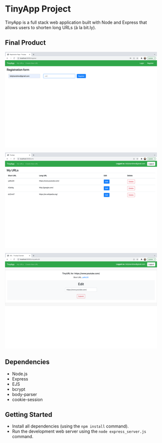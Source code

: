 # TinyApp Project

TinyApp is a full stack web application built with Node and Express that allows users to shorten long URLs (à la bit.ly).

## Final Product

!["registreation_page"](https://github.com/andrewbidylo/tinyapp/blob/master/docs/registration_page.png?raw=true)

!["main_page"](https://github.com/andrewbidylo/tinyapp/blob/master/docs/main_page.png?raw=true)

!["edit_page"](https://github.com/andrewbidylo/tinyapp/blob/master/docs/edit_page.png?raw=true)

## Dependencies

- Node.js
- Express
- EJS
- bcrypt
- body-parser
- cookie-session

## Getting Started

- Install all dependencies (using the `npm install` command).
- Run the development web server using the `node express_server.js` command.
